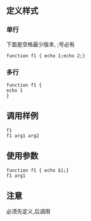 ## 定义样式
### 单行
下面是空格最少版本, ;号必有
```
function f1 { echo 1;echo 2;}
```

### 多行
```
function f1 {
echo 1
}
```
## 调用样例
```
f1
f1 arg1 arg2
```

## 使用参数
```
function f1 { echo $1;}
f1 arg1
```

## 注意
必须先定义,后调用
